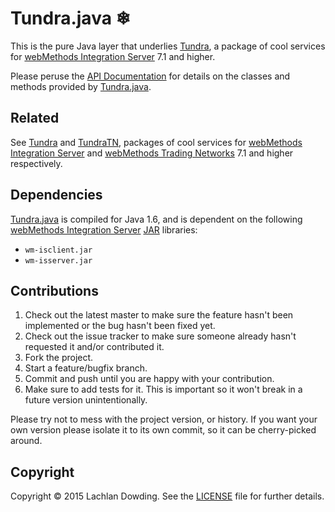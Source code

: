 # Tundra.java ❄

This is the pure Java layer that underlies [Tundra], a package of cool services for [webMethods Integration Server] 7.1 and higher.

Please peruse the [API Documentation] for details on the classes and methods provided by [Tundra.java].

## Related

See [Tundra] and [TundraTN], packages of cool services for [webMethods Integration Server] and [webMethods Trading
Networks] 7.1 and higher respectively.

## Dependencies

[Tundra.java] is compiled for Java 1.6, and is dependent on the following
[webMethods Integration Server] [JAR] libraries:

* `wm-isclient.jar`
* `wm-isserver.jar`

## Contributions

1. Check out the latest master to make sure the feature hasn't been
   implemented or the bug hasn't been fixed yet.
2. Check out the issue tracker to make sure someone already hasn't requested
   it and/or contributed it.
3. Fork the project.
4. Start a feature/bugfix branch.
5. Commit and push until you are happy with your contribution.
6. Make sure to add tests for it. This is important so it won't break in a
   future version unintentionally.

Please try not to mess with the project version, or history. If you want your
own version please isolate it to its own commit, so it can be cherry-picked
around.

## Copyright

Copyright &copy; 2015 Lachlan Dowding. See the [LICENSE] file for further details.

[API Documentation]: <http://permafrost.github.io/Tundra.java/docs/javadoc/>
[JAR]: <http://en.wikipedia.org/wiki/JAR_(file_format)>
[LICENSE]: <https://github.com/Permafrost/Tundra.java/blob/master/LICENSE>
[Tundra]: <https://github.com/Permafrost/Tundra>
[TundraTN]: <https://github.com/Permafrost/TundraTN>
[Tundra.java]: <https://github.com/Permafrost/Tundra.java>
[webMethods Integration Server]: <http://www.softwareag.com/corporate/products/wm/integration/products/ai/overview/default.asp>
[webMethods Trading Networks]: <http://www.softwareag.com/corporate/products/wm/integration/products/b2b/overview/default.asp>
